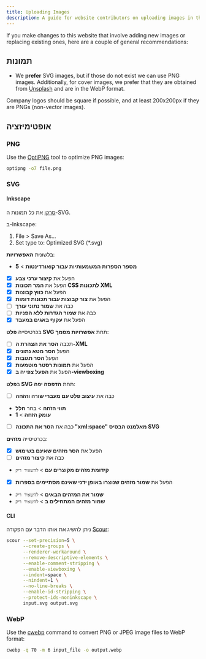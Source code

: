 ```yaml
---
title: Uploading Images
description: A guide for website contributors on uploading images in the proper format and location.
---
```


If you make changes to this website that involve adding new images or replacing existing ones, here are a couple of general recommendations:

## תמונות

- We **prefer** SVG images, but if those do not exist we can use PNG images. Additionally, for cover images, we prefer that they are obtained from [Unsplash](https://unsplash.com) and are in the WebP format.

Company logos should be square if possible, and at least 200x200px if they are PNGs (non-vector images).

## אופטימיזציה

### PNG

Use the [OptiPNG](https://sourceforge.net/projects/optipng) tool to optimize PNG images:

```bash
optipng -o7 file.png
```

### SVG

#### Inkscape

[סרקו](https://github.com/scour-project/scour) את כל תמונות ה-SVG.

ב-Inkscape:

1. File > Save As...
2. Set type to: Optimized SVG (*.svg)

בלשונית **האפשרויות**:

- **מספר הספרות המשמעותיות עבור קואורדינטות** > **5**
- [x] הפעל את **קיצור ערכי צבע**
- [x] הפעל את **המר תכונות CSS לתכונות XML**
- [x] הפעל את **כווץ קבוצות**
- [x] הפעל את **צור קבוצות עבור תכונות דומות**
- [ ] כבה את **שמור נתוני עורך**
- [ ] כבה את **שמור הגדרות ללא הפניות**
- [x] הפעל את **עקוף באגים במעבד**

בכרטיסייה **פלט SVG** תחת **אפשרויות מסמך**:

- [ ] תכבה **הסר את הצהרת ה-XML**
- [x] הפעל **הסר מטא נתונים**
- [x] הפעל **הסר תגובות**
- [x] הפעל את **תמונות רסטר מוטמעות**
- [x] הפעל את **הפעל צפייה ב-viewboxing**

ב**פלט SVG** תחת **הדפסה יפה**:

- [ ] כבה את **עיצוב פלט עם מעברי שורה והזחה**
- **תווי הזחה** > בחר **חלל**
- **עומק הזחה** > **1**
- [ ] כבה את **הסר את התכונה "xml:space" מאלמנט הבסיס SVG**

בכרטיסייה **מזהים**:

- [x] הפעל את **הסר מזהים שאינם בשימוש**
- [ ] כבה את **קיצור מזהים**
- **קידומת מזהים מקוצרים עם** > `להשאיר ריק`
- [x] הפעל את **שמור מזהים שנוצרו באופן ידני שאינם מסתיימים בספרות**
- **שמור את המזהים הבאים** > `להשאיר ריק`
- **שמור מזהים המתחילים ב** > `להשאיר ריק`

#### CLI

ניתן להשיג את אותו הדבר עם הפקודה [Scour](https://github.com/scour-project/scour):

```bash
scour --set-precision=5 \
      --create-groups \
      --renderer-workaround \
      --remove-descriptive-elements \
      --enable-comment-stripping \
      --enable-viewboxing \
      --indent=space \
      --nindent=1 \
      --no-line-breaks \
      --enable-id-stripping \
      --protect-ids-noninkscape \
      input.svg output.svg
```

### WebP

Use the [cwebp](https://developers.google.com/speed/webp/docs/using) command to convert PNG or JPEG image files to WebP format:

```bash
cwebp -q 70 -m 6 input_file -o output.webp
```
